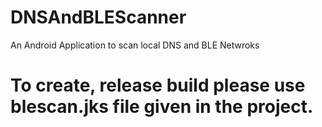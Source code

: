 # DNSAndBLEScanner
An Android Application to scan local DNS and BLE Netwroks

# To create, release build please use blescan.jks file given in the project.
